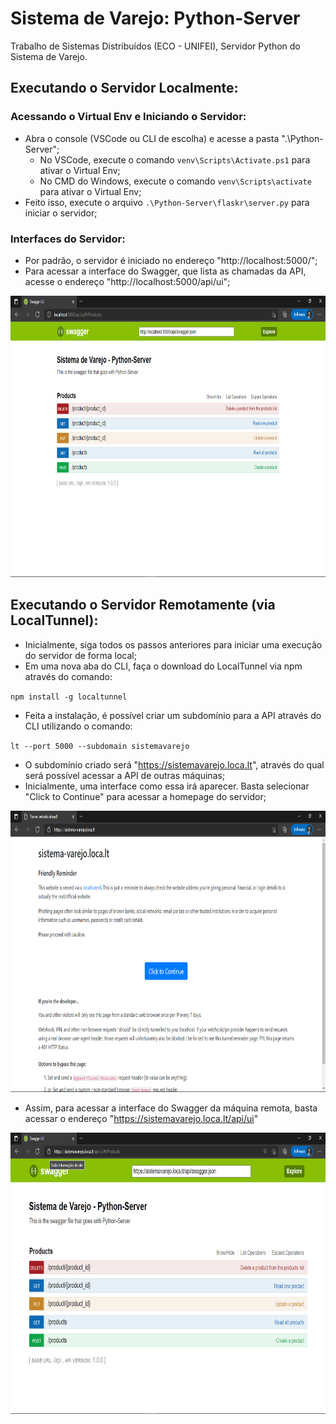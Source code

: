 # Sistema de Varejo: Python-Server
 Trabalho de Sistemas Distribuídos (ECO - UNIFEI), Servidor Python do Sistema de Varejo.

## Executando o Servidor Localmente:
### Acessando o Virtual Env e Iniciando o Servidor:
- Abra o console (VSCode ou CLI de escolha) e acesse a pasta ".\Python-Server\";
  + No VSCode, execute o comando `venv\Scripts\Activate.ps1` para ativar o Virtual Env;
  + No CMD do Windows, execute o comando `venv\Scripts\activate` para ativar o Virtual Env;
- Feito isso, execute o arquivo `.\Python-Server\flaskr\server.py` para iniciar o servidor;

### Interfaces do Servidor:
- Por padrão, o servidor é iniciado no endereço "http://localhost:5000/";
- Para acessar a interface do Swagger, que lista as chamadas da API, acesse o endereço "http://localhost:5000/api/ui";

<img src="img/localhost_swagger.png" alt="LocalHost Swagger UI" width="800" height="450"/>

## Executando o Servidor Remotamente (via LocalTunnel):
- Inicialmente, siga todos os passos anteriores para iniciar uma execução do servidor de forma local;
- Em uma nova aba do CLI, faça o download do LocalTunnel via npm através do comando:

`npm install -g localtunnel`

- Feita a instalação, é possível criar um subdomínio para a API através do CLI utilizando o comando:

`lt --port 5000 --subdomain sistemavarejo`

- O subdomínio criado será "https://sistemavarejo.loca.lt", através do qual será possível acessar a API de outras máquinas;
- Inicialmente, uma interface como essa irá aparecer. Basta selecionar "Click to Continue" para acessar a homepage do servidor;

<img src="img/localtunnel_message.png" alt="LocalTunnel Message" width="800" height="450"/>

- Assim, para acessar a interface do Swagger da máquina remota, basta acessar o endereço "https://sistemavarejo.loca.lt/api/ui"

<img src="img/localtunnel_swagger.png" alt="LocalTunnel Remote Swagger UI" width="800" height="450"/>